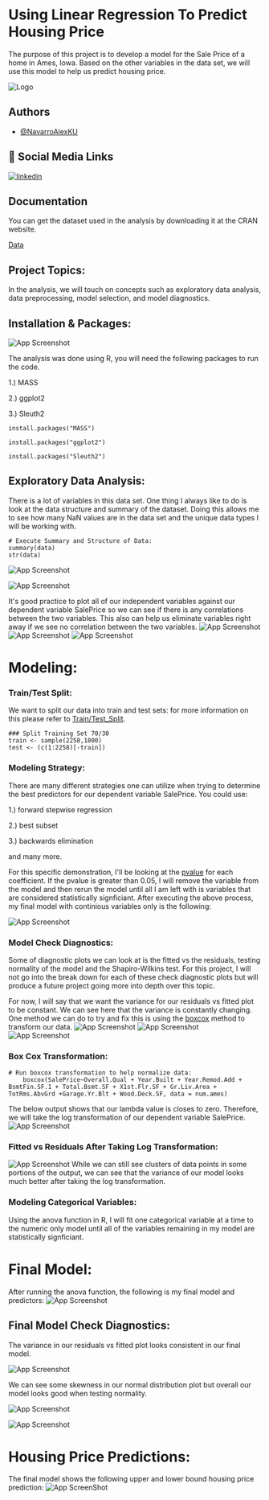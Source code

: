 
# Using Linear Regression To Predict Housing Price

The purpose of this project is to develop a model for the Sale Price of a home in Ames, Iowa. Based on the other variables in the data set, we will use this model to help us predict housing price.

![Logo](https://www.familyhomeplans.com/varnish-images/plans/44207/44207-b580.jpg)


## Authors

- [@NavarroAlexKU](https://github.com/NavarroAlexKU/Predicting-Housing-Price.git)


## 🔗 Social Media Links
[![linkedin](https://img.shields.io/badge/linkedin-0A66C2?style=for-the-badge&logo=linkedin&logoColor=white)](https://www.linkedin.com/in/alexnavarro2/)

## Documentation
You can get the dataset used in the analysis by downloading it at the CRAN website.

[Data](https://cran.r-project.org/web/packages/AmesHousing/index.html)


## Project Topics:
In the analysis, we will touch on concepts such as exploratory data analysis, data preprocessing, model selection, and model diagnostics.
## Installation & Packages:
![App Screenshot](https://github.com/NavarroAlexKU/Predicting-Housing-Price/blob/main/R%20Logo.jpeg)

The analysis was done using R, you will need the following packages to run the code.

1.) MASS

2.) ggplot2

3.) Sleuth2

```
install.packages("MASS")

install.packages("ggplot2")

install.packages("Sleuth2")
```
## Exploratory Data Analysis:
There is a lot of variables in this data set. One thing I always like to do is look at the data structure and summary of the dataset. Doing this allows me to see how many NaN values are in the data set and the unique data types I will be working with.

```
# Execute Summary and Structure of Data:
summary(data)
str(data)
```
![App Screenshot](https://github.com/NavarroAlexKU/Predicting-Housing-Price/blob/main/Screen%20Shot%202021-10-29%20at%2012.54.56%20PM.png?raw=true)

![App Screenshot](https://github.com/NavarroAlexKU/Predicting-Housing-Price/blob/main/Screen%20Shot%202021-10-29%20at%201.23.28%20PM.png?raw=true)

It's good practice to plot all of our independent variables against our dependent variable SalePrice so we can see if there is any correlations between the two variables. This also can help us eliminate variables right away if we see no correlation between the two variables.
![App Screenshot](https://github.com/NavarroAlexKU/Predicting-Housing-Price/blob/main/Screen%20Shot%202021-10-29%20at%201.33.59%20PM.png?raw=true)
![App Screenshot](https://github.com/NavarroAlexKU/Predicting-Housing-Price/blob/main/Predicting-Housing-Price_files/figure-html/unnamed-chunk-2-22.png?raw=True)
![App Screenshot](https://github.com/NavarroAlexKU/Predicting-Housing-Price/blob/main/Predicting-Housing-Price_files/figure-html/unnamed-chunk-2-28.png?raw=True)

# Modeling:
### Train/Test Split:
We want to split our data into train and test sets:
for more information on this please refer to
[Train/Test_Split](https://towardsdatascience.com/train-test-split-c3eed34f763b).
```
### Split Training Set 70/30
train <- sample(2258,1800)
test <- (c(1:2258)[-train])
```

### Modeling Strategy:
There are many different strategies one can utilize when trying to determine the best predictors for our dependent variable SalePrice. You could use:

1.) forward stepwise regression

2.) best subset

3.) backwards elimination

and many more.

For this specific demonstration, I'll be looking at the [pvalue](https://www.investopedia.com/terms/p/p-value.asp) for each coefficient. If the pvalue is greater than 0.05, I will remove the variable from the model and then rerun the model until all I am left with is variables that are considered statistically signficiant.
After executing the above process, my final model with continious variables only is the following:

![App Screenshot](https://github.com/NavarroAlexKU/Predicting-Housing-Price/blob/main/Screen%20Shot%202021-11-01%20at%204.17.17%20PM.png?raw=True)

### Model Check Diagnostics:
Some of diagnostic plots we can look at is the fitted vs the residuals, testing normality of the model and the Shapiro-Wilkins test. For this project, I will not go into the break down for each of these check diagnostic plots but will produce a future project going more into depth over this topic.

For now, I will say that we want the variance for our residuals vs fitted plot to be constant. We can see here that the variance is constantly changing. One method we can do to try and fix this is using the [boxcox](https://www.statisticshowto.com/box-cox-transformation/#:~:text=A%20Box%20Cox%20transformation%20is,a%20broader%20number%20of%20tests.) method to transform our data.
![App Screenshot](https://github.com/NavarroAlexKU/Predicting-Housing-Price/blob/main/Predicting-Housing-Price_files/figure-html/unnamed-chunk-4-1.png?raw=True)
![App Screenshot](https://github.com/NavarroAlexKU/Predicting-Housing-Price/blob/main/Predicting-Housing-Price_files/figure-html/unnamed-chunk-4-2.png?raw=True)
![App Screenshot](https://github.com/NavarroAlexKU/Predicting-Housing-Price/blob/main/Predicting-Housing-Price_files/figure-html/unnamed-chunk-4-3.png?raw=True)

### Box Cox Transformation:
```
# Run boxcox transformation to help normalize data:
    boxcox(SalePrice~Overall.Qual + Year.Built + Year.Remod.Add + BsmtFin.SF.1 + Total.Bsmt.SF + X1st.Flr.SF + Gr.Liv.Area + TotRms.AbvGrd +Garage.Yr.Blt + Wood.Deck.SF, data = num.ames)
```
The below output shows that our lambda value is closes to zero. Therefore, we will take the log transformation of our dependent variable SalePrice.
![App Screenshot](https://github.com/NavarroAlexKU/Predicting-Housing-Price/blob/main/Predicting-Housing-Price_files/figure-html/unnamed-chunk-5-1.png?raw=True)

### Fitted vs Residuals After Taking Log Transformation:
![App Screenshot](https://github.com/NavarroAlexKU/Predicting-Housing-Price/blob/main/Predicting-Housing-Price_files/figure-html/unnamed-chunk-5-2.png?raw=True)
While we can still see clusters of data points in some portions of the output, we can see that the variance of our model looks much better after taking the log transformation.

### Modeling Categorical Variables:
Using the anova function in R, I will fit one categorical variable at a time to the numeric only model until all of the variables remaining in my model are statistically signficiant.

# Final Model:
After running the anova function, the following is my final model and predictors:
![App Screenshot](https://github.com/NavarroAlexKU/Predicting-Housing-Price/blob/main/Screen%20Shot%202021-11-01%20at%205.22.00%20PM.png?raw=True)

## Final Model Check Diagnostics:
The variance in our residuals vs fitted plot looks consistent in our final model.

![App Screenshot](https://github.com/NavarroAlexKU/Predicting-Housing-Price/blob/main/Screen%20Shot%202021-11-01%20at%207.29.52%20PM.png?raw=True)

We can see some skewness in our normal distribution plot but overall our model looks good when testing normality.

![App Screenshot](https://github.com/NavarroAlexKU/Predicting-Housing-Price/blob/main/Screen%20Shot%202021-11-01%20at%207.30.17%20PM.png?raw=True)

![App Screenshot](https://github.com/NavarroAlexKU/Predicting-Housing-Price/blob/main/Screen%20Shot%202021-11-01%20at%207.30.31%20PM.png?raw=True)

# Housing Price Predictions:
The final model shows the following upper and lower bound housing price prediction:
![App ScreenShot](https://github.com/NavarroAlexKU/Predicting-Housing-Price/blob/main/Screen%20Shot%202021-11-01%20at%206.01.59%20PM.png?raw=True)